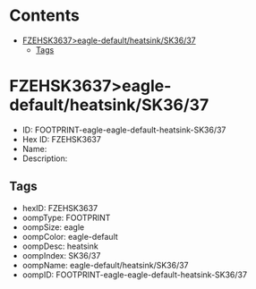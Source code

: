 



Contents
========

* [FZEHSK3637>eagle-default/heatsink/SK36/37](#fzehsk3637eagle-defaultheatsinksk3637)
	* [Tags](#tags)

# FZEHSK3637>eagle-default/heatsink/SK36/37

- ID: FOOTPRINT-eagle-eagle-default-heatsink-SK36/37
- Hex ID: FZEHSK3637
- Name: 
- Description: 

## Tags

- hexID: FZEHSK3637
- oompType: FOOTPRINT
- oompSize: eagle
- oompColor: eagle-default
- oompDesc: heatsink
- oompIndex: SK36/37
- oompName: eagle-default/heatsink/SK36/37
- oompID: FOOTPRINT-eagle-eagle-default-heatsink-SK36/37
